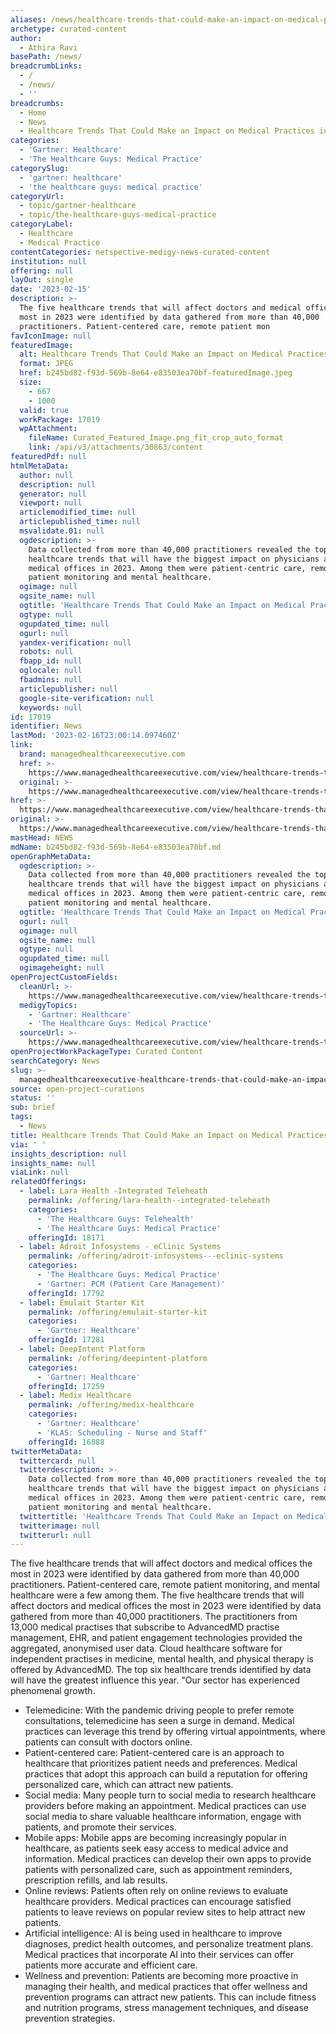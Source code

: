 ```yaml
---
aliases: /news/healthcare-trends-that-could-make-an-impact-on-medical-practices-in-2023
archetype: curated-content
author:
  - Athira Ravi
basePath: /news/
breadcrumbLinks:
  - /
  - /news/
  - ''
breadcrumbs:
  - Home
  - News
  - Healthcare Trends That Could Make an Impact on Medical Practices in 2023
categories:
  - 'Gartner: Healthcare'
  - 'The Healthcare Guys: Medical Practice'
categorySlug:
  - 'gartner: healthcare'
  - 'the healthcare guys: medical practice'
categoryUrl:
  - topic/gartner-healthcare
  - topic/the-healthcare-guys-medical-practice
categoryLabel:
  - Healthcare
  - Medical Practice
contentCategories: netspective-medigy-news-curated-content
institution: null
offering: null
layOut: single
date: '2023-02-15'
description: >-
  The five healthcare trends that will affect doctors and medical offices the
  most in 2023 were identified by data gathered from more than 40,000
  practitioners. Patient-centered care, remote patient mon
favIconImage: null
featuredImage:
  alt: Healthcare Trends That Could Make an Impact on Medical Practices in 2023
  format: JPEG
  href: b245bd82-f93d-569b-8e64-e83503ea70bf-featuredImage.jpeg
  size:
    - 667
    - 1000
  valid: true
  workPackage: 17019
  wpAttachment:
    fileName: Curated_Featured_Image.png_fit_crop_auto_format
    link: /api/v3/attachments/30863/content
featuredPdf: null
htmlMetaData:
  author: null
  description: null
  generator: null
  viewport: null
  articlemodified_time: null
  articlepublished_time: null
  msvalidate.01: null
  ogdescription: >-
    Data collected from more than 40,000 practitioners revealed the top
    healthcare trends that will have the biggest impact on physicians and
    medical offices in 2023. Among them were patient-centric care, remote
    patient monitoring and mental healthcare.
  ogimage: null
  ogsite_name: null
  ogtitle: 'Healthcare Trends That Could Make an Impact on Medical Practices in 2023 '
  ogtype: null
  ogupdated_time: null
  ogurl: null
  yandex-verification: null
  robots: null
  fbapp_id: null
  oglocale: null
  fbadmins: null
  articlepublisher: null
  google-site-verification: null
  keywords: null
id: 17019
identifier: News
lastMod: '2023-02-16T23:00:14.097460Z'
link:
  brand: managedhealthcareexecutive.com
  href: >-
    https://www.managedhealthcareexecutive.com/view/healthcare-trends-that-could-make-an-impact-on-medical-practices-in-2023
  original: >-
    https://www.managedhealthcareexecutive.com/view/healthcare-trends-that-could-make-an-impact-on-medical-practices-in-2023
href: >-
  https://www.managedhealthcareexecutive.com/view/healthcare-trends-that-could-make-an-impact-on-medical-practices-in-2023
original: >-
  https://www.managedhealthcareexecutive.com/view/healthcare-trends-that-could-make-an-impact-on-medical-practices-in-2023
mastHead: NEWS
mdName: b245bd82-f93d-569b-8e64-e83503ea70bf.md
openGraphMetaData:
  ogdescription: >-
    Data collected from more than 40,000 practitioners revealed the top
    healthcare trends that will have the biggest impact on physicians and
    medical offices in 2023. Among them were patient-centric care, remote
    patient monitoring and mental healthcare.
  ogtitle: 'Healthcare Trends That Could Make an Impact on Medical Practices in 2023 '
  ogurl: null
  ogimage: null
  ogsite_name: null
  ogtype: null
  ogupdated_time: null
  ogimageheight: null
openProjectCustomFields:
  cleanUrl: >-
    https://www.managedhealthcareexecutive.com/view/healthcare-trends-that-could-make-an-impact-on-medical-practices-in-2023
  medigyTopics:
    - 'Gartner: Healthcare'
    - 'The Healthcare Guys: Medical Practice'
  sourceUrl: >-
    https://www.managedhealthcareexecutive.com/view/healthcare-trends-that-could-make-an-impact-on-medical-practices-in-2023
openProjectWorkPackageType: Curated Content
searchCategory: News
slug: >-
  managedhealthcareexecutive-healthcare-trends-that-could-make-an-impact-on-medical-practices-in-2023
source: open-project-curations
status: ''
sub: brief
tags:
  - News
title: Healthcare Trends That Could Make an Impact on Medical Practices in 2023
via: ' '
insights_description: null
insights_name: null
viaLink: null
relatedOfferings:
  - label: Lara Health -Integrated Teleheath
    permalink: /offering/lara-health--integrated-teleheath
    categories:
      - 'The Healthcare Guys: Telehealth'
      - 'The Healthcare Guys: Medical Practice'
    offeringId: 18171
  - label: Adroit Infosystems - eClinic Systems
    permalink: /offering/adroit-infosystems---eclinic-systems
    categories:
      - 'The Healthcare Guys: Medical Practice'
      - 'Gartner: PCM (Patient Care Management)'
    offeringId: 17792
  - label: Emulait Starter Kit
    permalink: /offering/emulait-starter-kit
    categories:
      - 'Gartner: Healthcare'
    offeringId: 17281
  - label: DeepIntent Platform
    permalink: /offering/deepintent-platform
    categories:
      - 'Gartner: Healthcare'
    offeringId: 17259
  - label: Medix Healthcare
    permalink: /offering/medix-healthcare
    categories:
      - 'Gartner: Healthcare'
      - 'KLAS: Scheduling - Nurse and Staff'
    offeringId: 16888
twitterMetaData:
  twittercard: null
  twitterdescription: >-
    Data collected from more than 40,000 practitioners revealed the top
    healthcare trends that will have the biggest impact on physicians and
    medical offices in 2023. Among them were patient-centric care, remote
    patient monitoring and mental healthcare.
  twittertitle: 'Healthcare Trends That Could Make an Impact on Medical Practices in 2023 '
  twitterimage: null
  twitterurl: null
---
```

<p>The five healthcare trends that will affect doctors and medical offices the most in 2023 were identified by data gathered from more than 40,000 practitioners. Patient-centered care, remote patient monitoring, and mental healthcare were a few among them. The five healthcare trends that will affect doctors and medical offices the most in 2023 were identified by data gathered from more than 40,000 practitioners. The practitioners from 13,000 medical practises that subscribe to AdvancedMD practise management, EHR, and patient engagement technologies provided the aggregated, anonymised user data. Cloud healthcare software for independent practises in medicine, mental health, and physical therapy is offered by AdvancedMD. The top six healthcare trends identified by data will have the greatest influence this year. "Our sector has experienced phenomenal growth.</p><ul><li>Telemedicine: With the pandemic driving people to prefer remote consultations, telemedicine has seen a surge in demand. Medical practices can leverage this trend by offering virtual appointments, where patients can consult with doctors online.</li><li>Patient-centered care: Patient-centered care is an approach to healthcare that prioritizes patient needs and preferences. Medical practices that adopt this approach can build a reputation for offering personalized care, which can attract new patients.</li><li>Social media: Many people turn to social media to research healthcare providers before making an appointment. Medical practices can use social media to share valuable healthcare information, engage with patients, and promote their services.</li><li>Mobile apps: Mobile apps are becoming increasingly popular in healthcare, as patients seek easy access to medical advice and information. Medical practices can develop their own apps to provide patients with personalized care, such as appointment reminders, prescription refills, and lab results.</li><li>Online reviews: Patients often rely on online reviews to evaluate healthcare providers. Medical practices can encourage satisfied patients to leave reviews on popular review sites to help attract new patients.</li><li>Artificial intelligence: AI is being used in healthcare to improve diagnoses, predict health outcomes, and personalize treatment plans. Medical practices that incorporate AI into their services can offer patients more accurate and efficient care.</li><li>Wellness and prevention: Patients are becoming more proactive in managing their health, and medical practices that offer wellness and prevention programs can attract new patients. This can include fitness and nutrition programs, stress management techniques, and disease prevention strategies.</li></ul><p>&nbsp;</p>